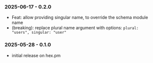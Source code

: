 ### 2025-06-17 - 0.2.0

- Feat: allow providing singular name, to override the schema module name
- (breaking): replace plural name argument with options: `plural: "users", singular: "user"`

### 2025-05-28 - 0.1.0

- initial release on hex.pm
